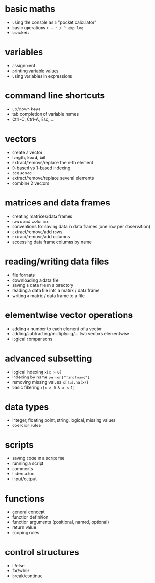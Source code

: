 # basic maths

- using the console as a "pocket calculator"
- basic operations `+ - * / ^ exp log`
- brackets

# variables

- assignment
- printing variable values
- using variables in expressions

# command line shortcuts

- up/down keys 
- tab completion of variable names
- Ctrl-C, Ctrl-A, Esc, ...

# vectors

- create a vector
- length, head, tail
- extract/remove/replace the n-th element
- 0-based vs 1-based indexing
- sequence `:`
- extract/remove/replace several elements
- combine 2 vectors

# matrices and data frames

- creating matrices/data frames
- rows and columns
- conventions for saving data in data frames (one row per observation)
- extract/remove/add rows
- extract/remove/add columns
- accessing data frame columns by name

# reading/writing data files

- file formats
- downloading a data file
- saving a data file in a directory
- reading a data file into a matrix / data frame
- writing a matrix / data frame to a file

# elementwise vector operations

- adding a number to each element of a vector
- adding/subtracting/multiplying/... two vectors elementwise
- logical comparisons

# advanced subsetting

- logical indexing `x[x > 0]`
- indexing by name `person["firstname"]`
- removing missing values `x[!is.na(x)]`
- basic filtering `x[x > 0 & x < 1]`

# data types

- integer, floating point, string, logical, missing values
- coercion rules

# scripts

- saving code in a script file
- running a script
- comments
- indentation
- input/output

# functions

- general concept
- function definition
- function arguments (positional, named, optional)
- return value
- scoping rules

# control structures

- if/else
- for/while
- break/continue




